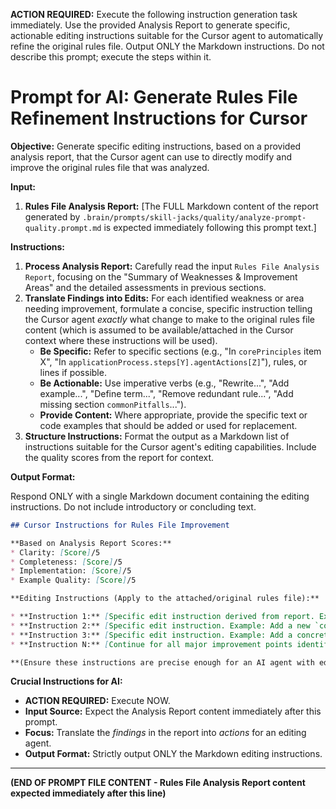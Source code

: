 **ACTION REQUIRED:** Execute the following instruction generation task immediately. Use the provided Analysis Report to generate specific, actionable editing instructions suitable for the Cursor agent to automatically refine the original rules file. Output ONLY the Markdown instructions. Do not describe this prompt; execute the steps within it.

# Prompt for AI: Generate Rules File Refinement Instructions for Cursor

**Objective:** Generate specific editing instructions, based on a provided analysis report, that the Cursor agent can use to directly modify and improve the original rules file that was analyzed.

**Input:**

1.  **Rules File Analysis Report:** [The FULL Markdown content of the report generated by `.brain/prompts/skill-jacks/quality/analyze-prompt-quality.prompt.md` is expected immediately following this prompt text.]

**Instructions:**

1.  **Process Analysis Report:** Carefully read the input `Rules File Analysis Report`, focusing on the "Summary of Weaknesses & Improvement Areas" and the detailed assessments in previous sections.
2.  **Translate Findings into Edits:** For each identified weakness or area needing improvement, formulate a concise, specific instruction telling the Cursor agent *exactly* what change to make to the original rules file content (which is assumed to be available/attached in the Cursor context where these instructions will be used).
    * **Be Specific:** Refer to specific sections (e.g., "In `corePrinciples` item X", "In `applicationProcess.steps[Y].agentActions[Z]`"), rules, or lines if possible.
    * **Be Actionable:** Use imperative verbs (e.g., "Rewrite...", "Add example...", "Define term...", "Remove redundant rule...", "Add missing section `commonPitfalls`...").
    * **Provide Content:** Where appropriate, provide the specific text or code examples that should be added or used for replacement.
3.  **Structure Instructions:** Format the output as a Markdown list of instructions suitable for the Cursor agent's editing capabilities. Include the quality scores from the report for context.

**Output Format:**

Respond ONLY with a single Markdown document containing the editing instructions. Do not include introductory or concluding text.

```markdown
## Cursor Instructions for Rules File Improvement

**Based on Analysis Report Scores:**
* Clarity: [Score]/5
* Completeness: [Score]/5
* Implementation: [Score]/5
* Example Quality: [Score]/5

**Editing Instructions (Apply to the attached/original rules file):**

* **Instruction 1:** [Specific edit instruction derived from report. Example: In section `corePrinciples` for principle 'Clarity', rewrite the description to define 'unambiguous interpretation' more clearly.]
* **Instruction 2:** [Specific edit instruction. Example: Add a new `commonPitfalls` entry addressing 'Ignoring Edge Cases' with the following content: `{ name: 'Ignoring Edge Cases', description: '...', solution: '...', preventativeMeasures: [...] }`.]
* **Instruction 3:** [Specific edit instruction. Example: Add a concrete code example to `examples.useCases[1]` demonstrating scenario Y.]
* **Instruction N:** [Continue for all major improvement points identified in the report.]

**(Ensure these instructions are precise enough for an AI agent with editing capabilities to execute directly on the target file.)**
```

**Crucial Instructions for AI:**
* **ACTION REQUIRED:** Execute NOW.
* **Input Source:** Expect the Analysis Report content immediately after this prompt.
* **Focus:** Translate the *findings* in the report into *actions* for an editing agent.
* **Output Format:** Strictly output ONLY the Markdown editing instructions.

---
**(END OF PROMPT FILE CONTENT - Rules File Analysis Report content expected immediately after this line)** 